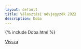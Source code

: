 ```yaml
---
layout: default
title: Választási névjegyzék 2022
description: Doba
---
```


{% include Doba.html %}

[Vissza](./)